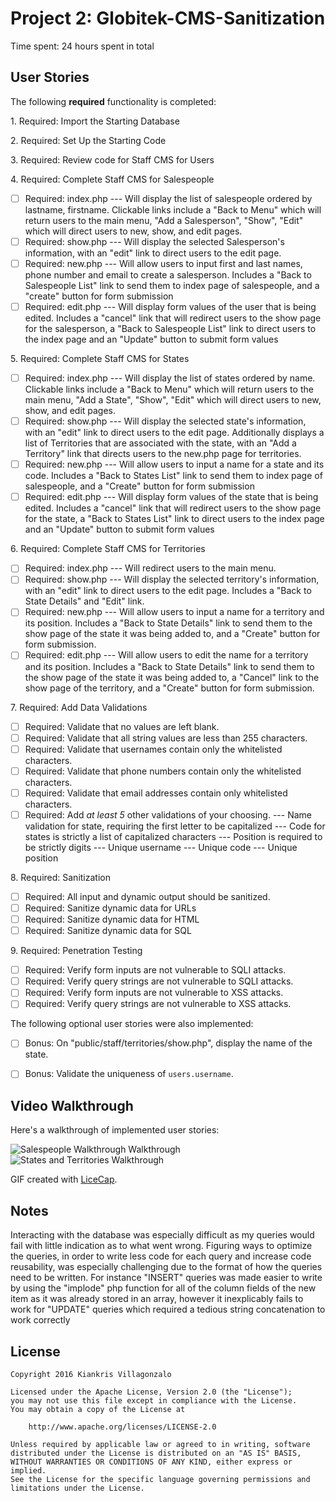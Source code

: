 # Project 2: Globitek-CMS-Sanitization

Time spent: 24 hours spent in total

## User Stories

The following **required** functionality is completed:

1\. Required: Import the Starting Database

2\. Required: Set Up the Starting Code

3\. Required: Review code for Staff CMS for Users

4\. Required: Complete Staff CMS for Salespeople
  * [ ]  Required: index.php --- Will display the list of salespeople ordered by lastname, firstname. Clickable links include a "Back to Menu" which will return users to the main menu, "Add a Salesperson", "Show", "Edit" which will direct users to new, show, and edit pages.
  * [ ]  Required: show.php --- Will display the selected Salesperson's information, with an "edit" link to direct users to the edit page.
  * [ ]  Required: new.php --- Will allow users to input first and last names, phone number and email to create a salesperson. Includes a "Back to Salespeople List" link to send them to index page of salespeople, and a "create" button for form submission
  * [ ]  Required: edit.php --- Will display form values of the user that is being edited. Includes a "cancel" link that will redirect users to the show page for the salesperson, a "Back to Salespeople List" link to direct users to the index page and an "Update" button to submit form values

5\. Required: Complete Staff CMS for States
  * [ ]  Required: index.php --- Will display the list of states ordered by name. Clickable links include a "Back to Menu" which will return users to the main menu, "Add a State", "Show", "Edit" which will direct users to new, show, and edit pages.
  * [ ]  Required: show.php --- Will display the selected state's information, with an "edit" link to direct users to the edit page. Additionally displays a list of Territories that are associated with the state, with an "Add a Territory" link that directs users to the new.php page for territories. 
  * [ ]  Required: new.php --- Will allow users to input a name for a state and its code. Includes a "Back to States List" link to send them to index page of salespeople, and a "Create" button for form submission
  * [ ]  Required: edit.php --- Will display form values of the state that is being edited. Includes a "cancel" link that will redirect users to the show page for the state, a "Back to States List" link to direct users to the index page and an "Update" button to submit form values

6\. Required: Complete Staff CMS for Territories
  * [ ]  Required: index.php --- Will redirect users to the main menu.
  * [ ]  Required: show.php --- Will display the selected territory's information, with an "edit" link to direct users to the edit page. Includes a "Back to State Details" and "Edit" link.
  * [ ]  Required: new.php --- Will allow users to input a name for a territory and its position. Includes a "Back to State Details" link to send them to the show page of the state it was being added to, and a "Create" button for form submission.
  * [ ]  Required: edit.php --- Will allow users to edit the name for a territory and its position. Includes a "Back to State Details" link to send them to the show page of the state it was being added to, a "Cancel" link to the show page of the territory, and a "Create" button for form submission.

7\. Required: Add Data Validations
  * [ ]  Required: Validate that no values are left blank.
  * [ ]  Required: Validate that all string values are less than 255 characters.
  * [ ]  Required: Validate that usernames contain only the whitelisted characters.
  * [ ]  Required: Validate that phone numbers contain only the whitelisted characters.
  * [ ]  Required: Validate that email addresses contain only whitelisted characters.
  * [ ]  Required: Add *at least 5* other validations of your choosing.
         --- Name validation for state, requiring the first letter to be capitalized
         --- Code for states is strictly a list of capitalized characters
         --- Position is required to be strictly digits
         --- Unique username
         --- Unique code
         --- Unique position 

8\. Required: Sanitization
  * [ ]  Required: All input and dynamic output should be sanitized.
  * [ ]  Required: Sanitize dynamic data for URLs
  * [ ]  Required: Sanitize dynamic data for HTML
  * [ ]  Required: Sanitize dynamic data for SQL

9\. Required: Penetration Testing
  * [ ]  Required: Verify form inputs are not vulnerable to SQLI attacks.
  * [ ]  Required: Verify query strings are not vulnerable to SQLI attacks.
  * [ ]  Required: Verify form inputs are not vulnerable to XSS attacks.
  * [ ]  Required: Verify query strings are not vulnerable to XSS attacks.

The following optional user stories were also implemented:

- [ ]  Bonus: On "public/staff/territories/show.php", display the name of the state.

- [ ]  Bonus: Validate the uniqueness of `users.username`.

## Video Walkthrough

Here's a walkthrough of implemented user stories:

<img src='https://github.com/kiankris/Globitek-CMS-Sanitization/blob/master/Salespeople.gif' title='Salespeople Walkthrough' width='' alt='Salespeople Walkthrough Walkthrough' />

<img src='https://github.com/kiankris/Globitek-CMS-Sanitization/blob/master/States_Territories.gif' title='States and Territories Walkthrough' width='' alt='States and Territories Walkthrough' />

GIF created with [LiceCap](http://www.cockos.com/licecap/).

## Notes

Interacting with the database was especially difficult as my queries would fail with little indication as to what went wrong. Figuring ways to optimize the queries, in order to write less code for each query and increase code reusability, was especially challenging due to the format of how the queries need to be written. For instance "INSERT" queries was made easier to write by using the "implode" php function for all of the column fields of the new item as it was already stored in an array, however it inexplicably fails to work for "UPDATE" queries which required a tedious string concatenation to work correctly

## License

    Copyright 2016 Kiankris Villagonzalo

    Licensed under the Apache License, Version 2.0 (the "License");
    you may not use this file except in compliance with the License.
    You may obtain a copy of the License at

        http://www.apache.org/licenses/LICENSE-2.0

    Unless required by applicable law or agreed to in writing, software
    distributed under the License is distributed on an "AS IS" BASIS,
    WITHOUT WARRANTIES OR CONDITIONS OF ANY KIND, either express or implied.
    See the License for the specific language governing permissions and
    limitations under the License.
